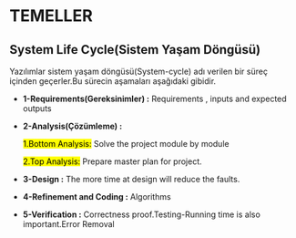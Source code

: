 # TEMELLER
## System Life Cycle(Sistem Yaşam Döngüsü)

Yazılımlar sistem yaşam döngüsü(System-cycle) adı verilen bir süreç içinden geçerler.Bu sürecin aşamaları aşağıdaki gibidir.
* **1-Requirements(Gereksinimler) :** Requirements , inputs and expected outputs
* **2-Analysis(Çözümleme) :**


   <mark>1.Bottom Analysis:</mark> Solve the project module by module 


   <mark>2.Top Analysis:</mark> Prepare master plan for project.

* **3-Design :** The more time at design will reduce the faults.
* **4-Refinement and Coding :** Algorithms

* **5-Verification :** Correctness proof.Testing-Running time is also important.Error Removal
